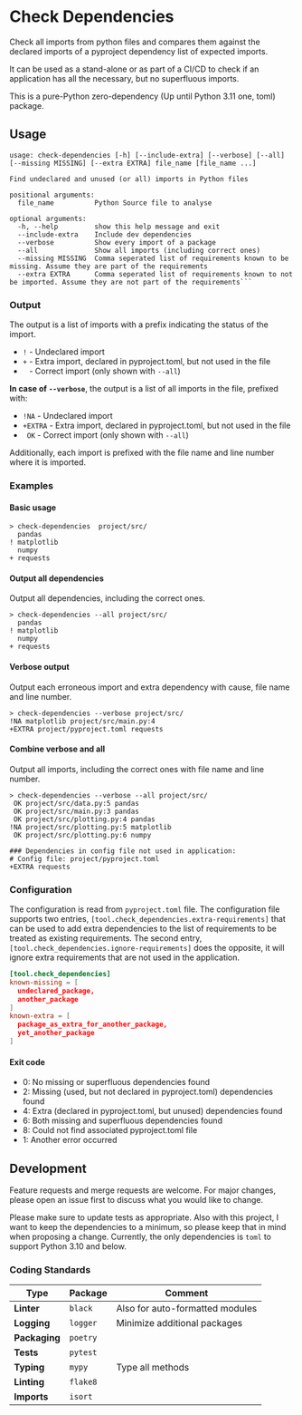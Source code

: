 # Check Dependencies
Check all imports from python files and compares them against the declared imports of a pyproject dependency list of expected imports. 

It can be used as a stand-alone or as part of a CI/CD to check if an application has all the necessary, but no superfluous imports.

This is a pure-Python zero-dependency (Up until Python 3.11 one, toml) package.
## Usage
```commandline
usage: check-dependencies [-h] [--include-extra] [--verbose] [--all] [--missing MISSING] [--extra EXTRA] file_name [file_name ...]

Find undeclared and unused (or all) imports in Python files

positional arguments:
  file_name          Python Source file to analyse

optional arguments:
  -h, --help         show this help message and exit
  --include-extra    Include dev dependencies
  --verbose          Show every import of a package
  --all              Show all imports (including correct ones)
  --missing MISSING  Comma seperated list of requirements known to be missing. Assume they are part of the requirements
  --extra EXTRA      Comma seperated list of requirements known to not be imported. Assume they are not part of the requirements```
```

### Output
The output is a list of imports with a prefix indicating the status of the import.
- `!` - Undeclared import
- `+` - Extra import, declared in pyproject.toml, but not used in the file
- ` ` - Correct import (only shown with `--all`)

**In case of `--verbose`**, the output is a list of all imports in the file, prefixed with:
- `!NA` - Undeclared import
- `+EXTRA` - Extra import, declared in pyproject.toml, but not used in the file
- ` OK` - Correct import (only shown with `--all`)

Additionally, each import is prefixed with the file name and line number
where it is imported.


### Examples
#### Basic usage
```commandline
> check-dependencies  project/src/
  pandas
! matplotlib
  numpy
+ requests
```

#### Output all dependencies
Output all dependencies, including the correct ones.
```commandline
> check-dependencies --all project/src/
  pandas
! matplotlib
  numpy
+ requests
```
#### Verbose output
Output each erroneous import and extra dependency with cause, file name and line number.
```commandline
> check-dependencies --verbose project/src/
!NA matplotlib project/src/main.py:4
+EXTRA project/pyproject.toml requests
```

#### Combine verbose and all
Output all imports, including the correct ones with file name and line number.
```commandline
> check-dependencies --verbose --all project/src/
 OK project/src/data.py:5 pandas
 OK project/src/main.py:3 pandas
 OK project/src/plotting.py:4 pandas
!NA project/src/plotting.py:5 matplotlib
 OK project/src/plotting.py:6 numpy

### Dependencies in config file not used in application:
# Config file: project/pyproject.toml
+EXTRA requests
```

### Configuration
The configuration is read from `pyproject.toml` file. The configuration file
supports two entries, `[tool.check_dependencies.extra-requirements]` that can be used to
add extra dependencies to the list of requirements to be treated as existing
requirements.
The second entry, `[tool.check_dependencies.ignore-requirements]` does the opposite, it will
ignore extra requirements that are not used in the application.

```toml
[tool.check_dependencies]
known-missing = [
  undeclared_package,
  another_package
]
known-extra = [
  package_as_extra_for_another_package,
  yet_another_package
]
```

#### Exit code
- 0: No missing or superfluous dependencies found
- 2: Missing (used, but not declared in pyproject.toml) dependencies found
- 4: Extra (declared in pyproject.toml, but unused) dependencies found
- 6: Both missing and superfluous dependencies found
- 8: Could not find associated pyproject.toml file
- 1: Another error occurred

## Development
Feature requests and merge requests are welcome. For major changes, please open an 
issue first to discuss what you would like to change.

Please make sure to update tests as appropriate. Also with this project, I want
to keep the dependencies to a minimum, so please keep that in mind when proposing
a change. Currently, the only dependencies is `toml` to support Python 3.10 and below.

### Coding Standards

| **Type**      | Package  | Comment                         |
|---------------|----------|---------------------------------|
| **Linter**    | `black`  | Also for auto-formatted modules |
| **Logging**   | `logger` | Minimize additional packages    |
| **Packaging** | `poetry` |                                 |
| **Tests**     | `pytest` |                                 |
| **Typing**    | `mypy`   | Type all methods                |
| **Linting**   | `flake8` |                 |
| **Imports**   | `isort`  |                                 |
